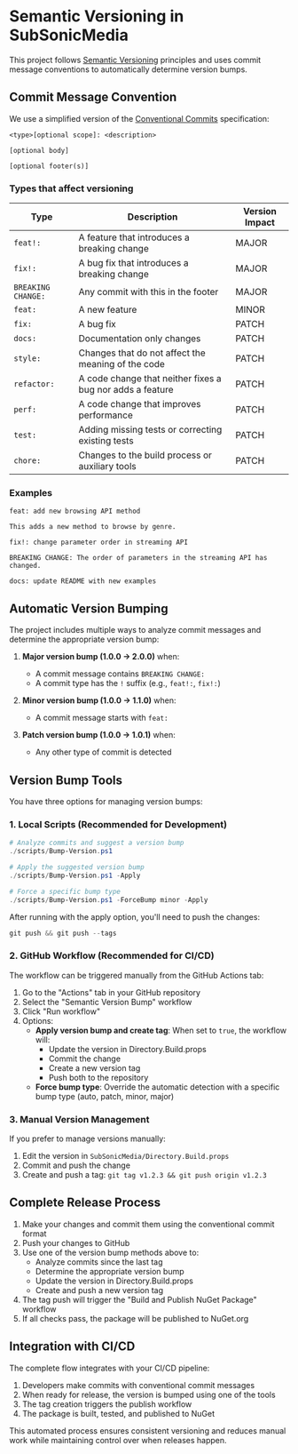 # Semantic Versioning in SubSonicMedia

This project follows [Semantic Versioning](https://semver.org/) principles and uses commit message conventions to automatically determine version bumps.

## Commit Message Convention

We use a simplified version of the [Conventional Commits](https://www.conventionalcommits.org/) specification:

```
<type>[optional scope]: <description>

[optional body]

[optional footer(s)]
```

### Types that affect versioning

| Type | Description | Version Impact |
|------|-------------|--------------|
| `feat!:` | A feature that introduces a breaking change | MAJOR |
| `fix!:` | A bug fix that introduces a breaking change | MAJOR |
| `BREAKING CHANGE:` | Any commit with this in the footer | MAJOR |
| `feat:` | A new feature | MINOR |
| `fix:` | A bug fix | PATCH |
| `docs:` | Documentation only changes | PATCH |
| `style:` | Changes that do not affect the meaning of the code | PATCH |
| `refactor:` | A code change that neither fixes a bug nor adds a feature | PATCH |
| `perf:` | A code change that improves performance | PATCH |
| `test:` | Adding missing tests or correcting existing tests | PATCH |
| `chore:` | Changes to the build process or auxiliary tools | PATCH |

### Examples

```
feat: add new browsing API method

This adds a new method to browse by genre.
```

```
fix!: change parameter order in streaming API

BREAKING CHANGE: The order of parameters in the streaming API has changed.
```

```
docs: update README with new examples
```

## Automatic Version Bumping

The project includes multiple ways to analyze commit messages and determine the appropriate version bump:

1. **Major version bump (1.0.0 → 2.0.0)** when:
   - A commit message contains `BREAKING CHANGE:`
   - A commit type has the `!` suffix (e.g., `feat!:`, `fix!:`)

2. **Minor version bump (1.0.0 → 1.1.0)** when:
   - A commit message starts with `feat:`

3. **Patch version bump (1.0.0 → 1.0.1)** when:
   - Any other type of commit is detected

## Version Bump Tools

You have three options for managing version bumps:

### 1. Local Scripts (Recommended for Development)

```powershell
# Analyze commits and suggest a version bump
./scripts/Bump-Version.ps1

# Apply the suggested version bump
./scripts/Bump-Version.ps1 -Apply

# Force a specific bump type
./scripts/Bump-Version.ps1 -ForceBump minor -Apply
```

After running with the apply option, you'll need to push the changes:
```powershell
git push && git push --tags
```

### 2. GitHub Workflow (Recommended for CI/CD)

The workflow can be triggered manually from the GitHub Actions tab:

1. Go to the "Actions" tab in your GitHub repository
2. Select the "Semantic Version Bump" workflow
3. Click "Run workflow"
4. Options:
   - **Apply version bump and create tag**: When set to `true`, the workflow will:
     - Update the version in Directory.Build.props
     - Commit the change
     - Create a new version tag
     - Push both to the repository
   - **Force bump type**: Override the automatic detection with a specific bump type (auto, patch, minor, major)

### 3. Manual Version Management

If you prefer to manage versions manually:

1. Edit the version in `SubSonicMedia/Directory.Build.props`
2. Commit and push the change
3. Create and push a tag: `git tag v1.2.3 && git push origin v1.2.3`

## Complete Release Process

1. Make your changes and commit them using the conventional commit format
2. Push your changes to GitHub
3. Use one of the version bump methods above to:
   - Analyze commits since the last tag
   - Determine the appropriate version bump
   - Update the version in Directory.Build.props
   - Create and push a new version tag
4. The tag push will trigger the "Build and Publish NuGet Package" workflow
5. If all checks pass, the package will be published to NuGet.org

## Integration with CI/CD

The complete flow integrates with your CI/CD pipeline:

1. Developers make commits with conventional commit messages
2. When ready for release, the version is bumped using one of the tools
3. The tag creation triggers the publish workflow
4. The package is built, tested, and published to NuGet

This automated process ensures consistent versioning and reduces manual work while maintaining control over when releases happen.
